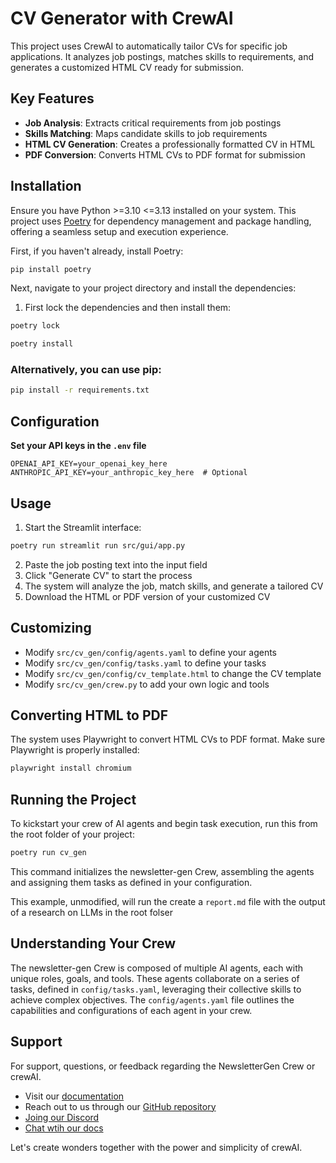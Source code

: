 # CV Generator with CrewAI

This project uses CrewAI to automatically tailor CVs for specific job applications. It analyzes job postings, matches skills to requirements, and generates a customized HTML CV ready for submission.

## Key Features

- **Job Analysis**: Extracts critical requirements from job postings
- **Skills Matching**: Maps candidate skills to job requirements
- **HTML CV Generation**: Creates a professionally formatted CV in HTML
- **PDF Conversion**: Converts HTML CVs to PDF format for submission

## Installation

Ensure you have Python >=3.10 <=3.13 installed on your system. This project uses [Poetry](https://python-poetry.org/) for dependency management and package handling, offering a seamless setup and execution experience.

First, if you haven't already, install Poetry:

```bash
pip install poetry
```

Next, navigate to your project directory and install the dependencies:

1. First lock the dependencies and then install them:
```bash
poetry lock
```
```bash
poetry install
```

### Alternatively, you can use pip:

```bash
pip install -r requirements.txt
```

## Configuration

**Set your API keys in the `.env` file**

```
OPENAI_API_KEY=your_openai_key_here
ANTHROPIC_API_KEY=your_anthropic_key_here  # Optional
```

## Usage

1. Start the Streamlit interface:

```bash
poetry run streamlit run src/gui/app.py
```

2. Paste the job posting text into the input field
3. Click "Generate CV" to start the process
4. The system will analyze the job, match skills, and generate a tailored CV
5. Download the HTML or PDF version of your customized CV

## Customizing

- Modify `src/cv_gen/config/agents.yaml` to define your agents
- Modify `src/cv_gen/config/tasks.yaml` to define your tasks
- Modify `src/cv_gen/config/cv_template.html` to change the CV template
- Modify `src/cv_gen/crew.py` to add your own logic and tools

## Converting HTML to PDF

The system uses Playwright to convert HTML CVs to PDF format. Make sure Playwright is properly installed:

```bash
playwright install chromium
```

## Running the Project

To kickstart your crew of AI agents and begin task execution, run this from the root folder of your project:

```bash
poetry run cv_gen
```

This command initializes the newsletter-gen Crew, assembling the agents and assigning them tasks as defined in your configuration.

This example, unmodified, will run the create a `report.md` file with the output of a research on LLMs in the root folser

## Understanding Your Crew

The newsletter-gen Crew is composed of multiple AI agents, each with unique roles, goals, and tools. These agents collaborate on a series of tasks, defined in `config/tasks.yaml`, leveraging their collective skills to achieve complex objectives. The `config/agents.yaml` file outlines the capabilities and configurations of each agent in your crew.

## Support

For support, questions, or feedback regarding the NewsletterGen Crew or crewAI.
- Visit our [documentation](https://docs.crewai.com)
- Reach out to us through our [GitHub repository](https://github.com/joaomdmoura/crewai)
- [Joing our Discord](https://discord.com/invite/X4JWnZnxPb)
- [Chat wtih our docs](https://chatg.pt/DWjSBZn)

Let's create wonders together with the power and simplicity of crewAI.
